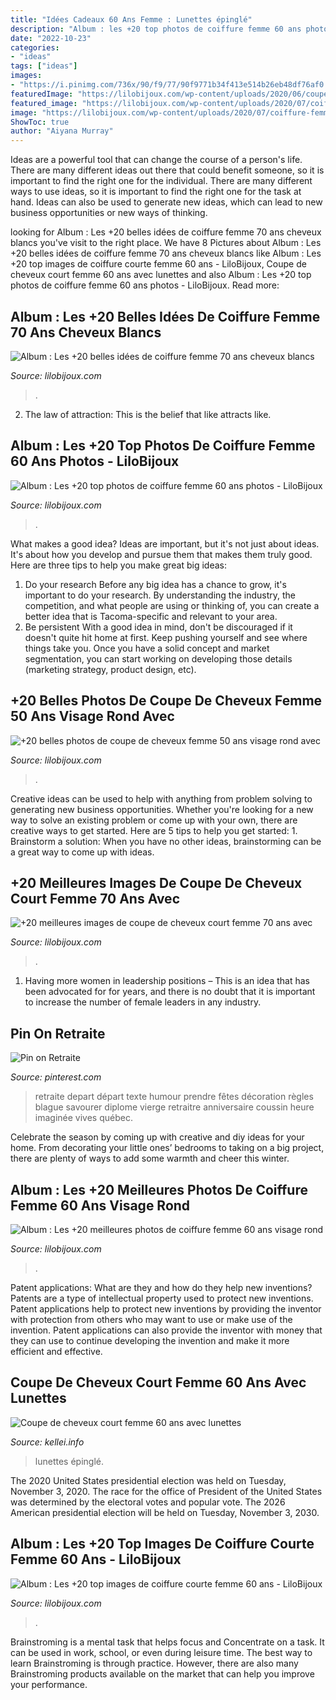 ```yaml
---
title: "Idées Cadeaux 60 Ans Femme : Lunettes épinglé"
description: "Album : les +20 top photos de coiffure femme 60 ans photos"
date: "2022-10-23"
categories:
- "ideas"
tags: ["ideas"]
images:
- "https://i.pinimg.com/736x/90/f9/77/90f9771b34f413e514b26eb48df76af0.jpg"
featuredImage: "https://lilobijoux.com/wp-content/uploads/2020/06/coupe-de-cheveux-courts-femme-50-ans-une-pleacuteiade-d-1.jpg"
featured_image: "https://lilobijoux.com/wp-content/uploads/2020/07/coiffure-femme-60-ans-informations-conseils-et-photos-12.jpg"
image: "https://lilobijoux.com/wp-content/uploads/2020/07/coiffure-femme-60-ans-informations-conseils-et-photos-12.jpg"
ShowToc: true
author: "Aiyana Murray"
---
```



Ideas are a powerful tool that can change the course of a person's life. There are many different ideas out there that could benefit someone, so it is important to find the right one for the individual. There are many different ways to use ideas, so it is important to find the right one for the task at hand. Ideas can also be used to generate new ideas, which can lead to new business opportunities or new ways of thinking.

	

		
looking for Album : Les +20 belles idées de coiffure femme 70 ans cheveux blancs you've visit to the right place. We have 8 Pictures about Album : Les +20 belles idées de coiffure femme 70 ans cheveux blancs like Album : Les +20 top images de coiffure courte femme 60 ans - LiloBijoux, Coupe de cheveux court femme 60 ans avec lunettes and also Album : Les +20 top photos de coiffure femme 60 ans photos - LiloBijoux. Read more:
		
    
## Album : Les +20 Belles Idées De Coiffure Femme 70 Ans Cheveux Blancs

<img loading=lazy src="https://lilobijoux.com/wp-content/uploads/2020/07/coupe-de-cheveux-court-femme-70-ans-12.jpg" onerror="this.onerror=null;this.src='https://tse4.mm.bing.net/th?id=OIP.N5oxHoHqRp04mYz3_jFj1QAAAA&amp;pid=15.1';" alt="Album : Les +20 belles idées de coiffure femme 70 ans cheveux blancs">

_Source: lilobijoux.com_

>. 

	

2. The law of attraction: This is the belief that like attracts like.

    
## Album : Les +20 Top Photos De Coiffure Femme 60 Ans Photos - LiloBijoux

<img loading=lazy src="https://lilobijoux.com/wp-content/uploads/2020/07/coiffure-femme-60-ans-informations-conseils-et-photos-12.jpg" onerror="this.onerror=null;this.src='https://tse1.mm.bing.net/th?id=OIP.YyGN_oy-IgiCM52BhhmUjgHaLX&amp;pid=15.1';" alt="Album : Les +20 top photos de coiffure femme 60 ans photos - LiloBijoux">

_Source: lilobijoux.com_

>. 

	

What makes a good idea?
Ideas are important, but it's not just about ideas. It's about how you develop and pursue them that makes them truly good. Here are three tips to help you make great big ideas:
1. Do your research 
Before any big idea has a chance to grow, it's important to do your research. By understanding the industry, the competition, and what people are using or thinking of, you can create a better idea that is Tacoma-specific and relevant to your area. 
2. Be persistent 
With a good idea in mind, don't be discouraged if it doesn't quite hit home at first. Keep pushing yourself and see where things take you. Once you have a solid concept and market segmentation, you can start working on developing those details (marketing strategy, product design, etc). 

    
## +20 Belles Photos De Coupe De Cheveux Femme 50 Ans Visage Rond Avec

<img loading=lazy src="https://lilobijoux.com/wp-content/uploads/2020/07/coiffure-courte-femme-50-ans-avec-lunettes.jpg" onerror="this.onerror=null;this.src='https://tse3.mm.bing.net/th?id=OIP.EmMZL_gPVgtV_ZBlWxnOhwHaKX&amp;pid=15.1';" alt="+20 belles photos de coupe de cheveux femme 50 ans visage rond avec">

_Source: lilobijoux.com_

>. 

	

Creative ideas can be used to help with anything from problem solving to generating new business opportunities. Whether you're looking for a new way to solve an existing problem or come up with your own, there are creative ways to get started. Here are 5 tips to help you get started: 1. Brainstorm a solution: When you have no other ideas, brainstorming can be a great way to come up with ideas.

    
## +20 Meilleures Images De Coupe De Cheveux Court Femme 70 Ans Avec

<img loading=lazy src="https://lilobijoux.com/wp-content/uploads/2020/06/coupe-de-cheveux-courts-femme-50-ans-une-pleacuteiade-d-1.jpg" onerror="this.onerror=null;this.src='https://tse3.mm.bing.net/th?id=OIP.b2obOCLbN-u6Tp1LN_r7pQHaLh&amp;pid=15.1';" alt="+20 meilleures images de coupe de cheveux court femme 70 ans avec">

_Source: lilobijoux.com_

>. 

	

1. Having more women in leadership positions – This is an idea that has been advocated for for years, and there is no doubt that it is important to increase the number of female leaders in any industry.

    
## Pin On Retraite

<img loading=lazy src="https://i.pinimg.com/736x/90/f9/77/90f9771b34f413e514b26eb48df76af0.jpg" onerror="this.onerror=null;this.src='https://tse3.mm.bing.net/th?id=OIP.p0N2QDGGDn9UleeHzDBuPQHaJ4&amp;pid=15.1';" alt="Pin on Retraite">

_Source: pinterest.com_

>retraite depart départ texte humour prendre fêtes décoration règles blague savourer diplome vierge retraitre anniversaire coussin heure imaginée vives québec. 

	

Celebrate the season by coming up with creative and diy ideas for your home. From decorating your little ones’ bedrooms to taking on a big project, there are plenty of ways to add some warmth and cheer this winter.

    
## Album : Les +20 Meilleures Photos De Coiffure Femme 60 Ans Visage Rond

<img loading=lazy src="https://lilobijoux.com/wp-content/uploads/2020/06/54-coupe-de-cheveux-femme-60-ans-visage-ovale-idees.jpg" onerror="this.onerror=null;this.src='https://tse1.mm.bing.net/th?id=OIP.39te9RaFnRKg2foga-mhfQHaLW&amp;pid=15.1';" alt="Album : Les +20 meilleures photos de coiffure femme 60 ans visage rond">

_Source: lilobijoux.com_

>. 

	

Patent applications: What are they and how do they help new inventions?
Patents are a type of intellectual property used to protect new inventions. Patent applications help to protect new inventions by providing the inventor with protection from others who may want to use or make use of the invention. Patent applications can also provide the inventor with money that they can use to continue developing the invention and make it more efficient and effective.

    
## Coupe De Cheveux Court Femme 60 Ans Avec Lunettes

<img loading=lazy src="http://kellei.info/images5/1120/coupe-de-cheveux-court-femme-60-ans-avec-lunettes/coupe-de-cheveux-court-femme-60-ans-avec-lunettes-33_6.jpg" onerror="this.onerror=null;this.src='https://tse2.mm.bing.net/th?id=OIP.kFcgjs0mMC-nOU-De6-kpADHEs&amp;pid=15.1';" alt="Coupe de cheveux court femme 60 ans avec lunettes">

_Source: kellei.info_

>lunettes épinglé. 

	

The 2020 United States presidential election was held on Tuesday, November 3, 2020. The race for the office of President of the United States was determined by the electoral votes and popular vote. The 2026 American presidential election will be held on Tuesday, November 3, 2030.

    
## Album : Les +20 Top Images De Coiffure Courte Femme 60 Ans - LiloBijoux

<img loading=lazy src="https://lilobijoux.com/wp-content/uploads/2020/06/modeles-coiffures-courtes-femme-60-ans.jpg" onerror="this.onerror=null;this.src='https://tse4.mm.bing.net/th?id=OIP.JSRGLt_4PygtAt6NZn3ARQHaLM&amp;pid=15.1';" alt="Album : Les +20 top images de coiffure courte femme 60 ans - LiloBijoux">

_Source: lilobijoux.com_

>. 

	

Brainstroming is a mental task that helps focus and Concentrate on a task. It can be used in work, school, or even during leisure time. The best way to learn Brainstroming is through practice. However, there are also many Brainstroming products available on the market that can help you improve your performance.

